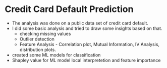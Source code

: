 # Credit Card Default Prediction

+ The analysis was done on a public data set of credit card default.
+ I did some basic analysis and tried to draw some insights based on that.
    + checking missing values
    + Outlier detection
    + Feature Analysis - Correlation plot, Mutual Information, IV Analysis, distribution plots.
+ created some ML models for classification
+ Shapley value for ML model local interpretetion and feature importance

